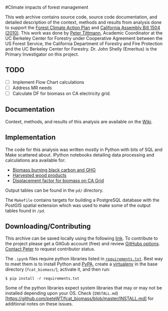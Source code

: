 #Climate impacts of forest management

This web archive contains source code, source code documentation, and detailed description of the context, methods and results from analysis done to support the [Forest Climate Action Plan](http://www.fire.ca.gov/fcat/) and [California Assembly Bill 1504 (2010)](http://leginfo.legislature.ca.gov/faces/billNavClient.xhtml?bill_id=200920100AB1504). This work was done by [Peter Tittmann](http://ucanr.edu/?facultyid=22593), Academic Coordinator at the UC Berkeley Center for Forestry under Cooperative Agreement between the US Forest Service, the California Department of Forestry and Fire Protection and the UC Berkeley Center for Forestry. Dr. John Shelly (Emeritus) is the Primary Investigator on this project.

## TODO

- [ ] Implement Flow Chart calculations
- [ ] Address MR needs
- [ ] Calculate DF for biomass on CA electricity grid.

## Documentation

Context, methods, and results of this analysis are available on the [Wiki](https://github.com/peteWT/fcat_biomass/wiki).

## Implementation

The code for this analysis was written mostly in Python with bits of SQL and Make scattered about. IPython notebooks detailing data processing and calculations ara available for:

+ [Biomass burning black carbon and GHG]()
+ [Harvested wood products]()
+ [Displacement factor for biomass on CA Grid]()

Output tables can be found in the `pd/` directory.

The `Makefile` contains targets for building a PostgreSQL database with the PostGIS spatial extension which was used to make some of the output tables found in `/pd`.

## Downloading/Contributing

This archive can be saved locally using the following [link](https://github.com/peteWT/fcat_biomass/archive/master.zip). To contribute to the project please get a GitGub account (free) and review [GitHubs options](https://guides.github.com/activities/contributing-to-open-source/). [Contact Peter](mailto:ptittmann@gmail.com) to request contributor status.

The `.ipynb` files require python libraries listed in [`requirements.txt`](https://github.com/peteWT/fcat_biomass/blob/master/requirements.txt). Best way to meet them is to install Python and [PyPA](https://pip.pypa.io/en/stable/), create a [virtualenv](https://virtualenv.readthedocs.org/en/latest/) in the base directory (`fcat_biomass/`), activate it, and then run:

`$ pip install -r requirements.txt`


Some of the python libraries expect system libraries that may or may not be installed depending upon your OS. Check (`INSTALL.md`)[https://github.com/peteWT/fcat_biomass/blob/master/INSTALL.md] for additional notes on these issues.
